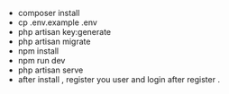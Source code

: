 - composer install
- cp .env.example .env
- php artisan key:generate
- php artisan migrate
- npm install
- npm run dev
- php artisan serve
- after install , register you user and login after register . 

